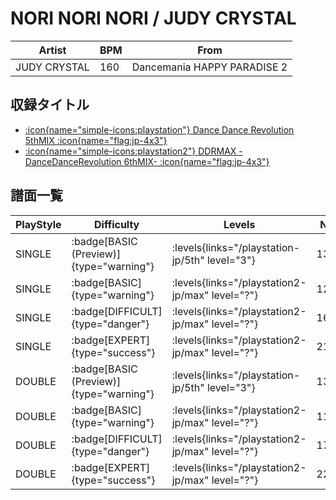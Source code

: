 # NORI NORI NORI / JUDY CRYSTAL

|Artist|BPM|From|
|------|---|----|
|JUDY CRYSTAL|160|Dancemania HAPPY PARADISE 2|

## 収録タイトル

- [:icon{name="simple-icons:playstation"} Dance Dance Revolution 5thMIX :icon{name="flag:jp-4x3"}](/playstation-jp/5th)
- [:icon{name="simple-icons:playstation2"} DDRMAX -DanceDanceRevolution 6thMIX- :icon{name="flag:jp-4x3"}](/playstation2-jp/max)

## 譜面一覧

|PlayStyle|Difficulty|Levels|Notes|Movie|
|---------|----------|------|-----|-----|
|SINGLE| :badge[BASIC (Preview)]{type="warning"}| :levels{links="/playstation-jp/5th" level="3"}|133/0||
|SINGLE| :badge[BASIC]{type="warning"}| :levels{links="/playstation2-jp/max" level="?"}|123/6||
|SINGLE| :badge[DIFFICULT]{type="danger"}| :levels{links="/playstation2-jp/max" level="?"}|165/3||
|SINGLE| :badge[EXPERT]{type="success"}| :levels{links="/playstation2-jp/max" level="?"}|215/16||
|DOUBLE| :badge[BASIC (Preview)]{type="warning"}| :levels{links="/playstation-jp/5th" level="3"}|137/0||
|DOUBLE| :badge[BASIC]{type="warning"}| :levels{links="/playstation2-jp/max" level="?"}|117/3||
|DOUBLE| :badge[DIFFICULT]{type="danger"}| :levels{links="/playstation2-jp/max" level="?"}|177/3||
|DOUBLE| :badge[EXPERT]{type="success"}| :levels{links="/playstation2-jp/max" level="?"}|222/18||
